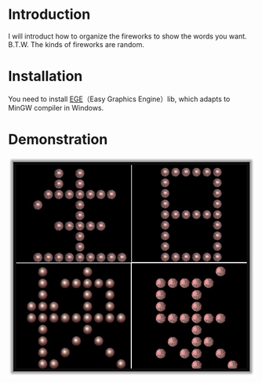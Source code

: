 # Introduction
I will introduct how to organize the fireworks to show the words you want. B.T.W. The kinds of fireworks are random.
# Installation
You need to install [EGE](https://xege.org/beginner-lesson-1.html)（Easy Graphics Engine）lib, which adapts to MinGW compiler in Windows.
# Demonstration
![](https://github.com/shihao-thx/fireworks/blob/main/image/demo.jpg)
